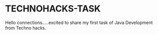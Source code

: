 # TECHNOHACKS-TASK
Hello connections.....excited to share my first task of Java Development from Techno hacks.
